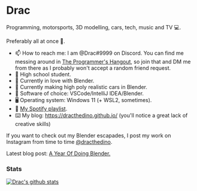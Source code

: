 # Drac

Programming, motorsports, 3D modelling, cars, tech, music and TV :computer:.

Preferably all at once :thinking:.

- 📫 How to reach me: I am @Drac#9999 on Discord. You can find me messing around in [The Programmer's Hangout](https://discord.gg/programming), so join that and DM me from there as I probably won't accept a random friend request.
- 📖 High school student.
- 🌱 Currently in love with Blender.
- 📘 Currently making high poly realistic cars in Blender.
- 📔 Software of choice: VSCode/IntelliJ IDEA/Blender.
- 🖥️ Operating system: Windows 11 (+ WSL2, sometimes).
- 🎵 [My Spotify playlist](https://open.spotify.com/playlist/16c8EwGMSEp9NSRW8uZOSL?si=41c4699d34754baa).
- ⌨️ My blog: https://dracthedino.github.io/ (you'll notice a great lack of creative skills)

If you want to check out my Blender escapades, I post my work on Instagram from time to time [@dracthedino](https://www.instagram.com/dracthedino/). 

Latest blog post: [A Year Of Doing Blender.](https://dracthedino.github.io/blog/a-year-of-doing-blender/)

### Stats

[![Drac's github stats](https://github-readme-stats.vercel.app/api?username=DracTheDino&theme=radical)](https://github.com/anuraghazra/github-readme-stats)
